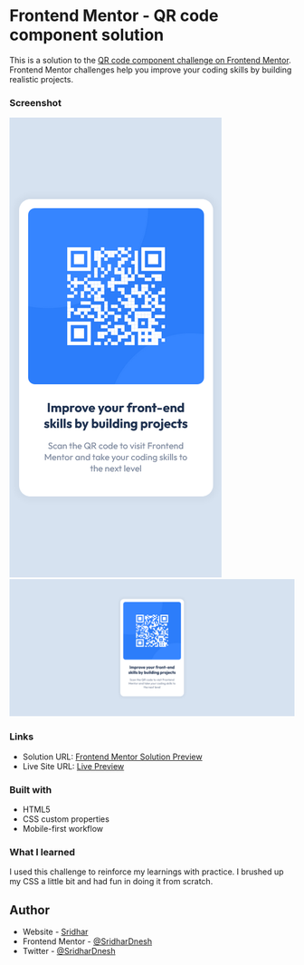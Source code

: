 # Frontend Mentor - QR code component solution

This is a solution to the [QR code component challenge on Frontend Mentor](https://www.frontendmentor.io/challenges/qr-code-component-iux_sIO_H). Frontend Mentor challenges help you improve your coding skills by building realistic projects. 

### Screenshot

![Mobile Screenshot](./solution/screenshot-mobile.png)
![Desktop Screenshot](./solution/screenshot-desktop.png)

### Links

- Solution URL: [Frontend Mentor Solution Preview](https://your-solution-url.com)
- Live Site URL: [Live Preview](https://sridhardnesh.github.io/qr-code-component/)

### Built with

- HTML5
- CSS custom properties
- Mobile-first workflow

### What I learned

I used this challenge to reinforce my learnings with practice. I brushed up my CSS a little bit and had fun in doing it from scratch.

## Author

- Website - [Sridhar](https://github.com/SridharDnesh)
- Frontend Mentor - [@SridharDnesh](https://www.frontendmentor.io/profile/SridharDnesh)
- Twitter - [@SridharDnesh](https://www.twitter.com/SridharDnesh)
